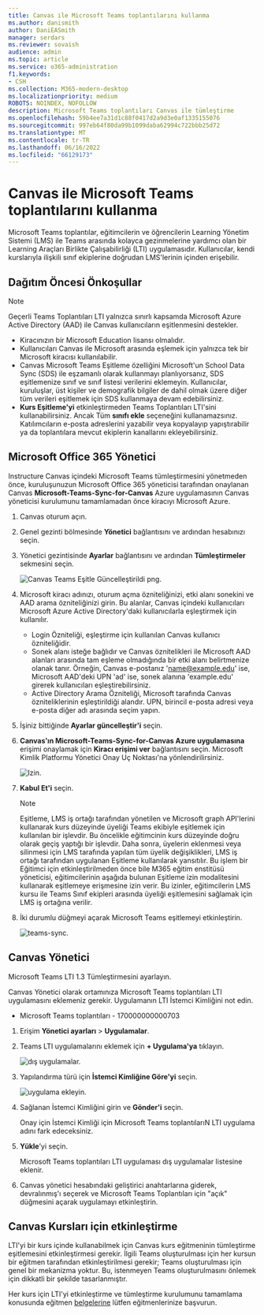 ```yaml
---
title: Canvas ile Microsoft Teams toplantılarını kullanma
ms.author: danismith
author: DaniEASmith
manager: serdars
ms.reviewer: sovaish
audience: admin
ms.topic: article
ms.service: o365-administration
f1.keywords:
- CSH
ms.collection: M365-modern-desktop
ms.localizationpriority: medium
ROBOTS: NOINDEX, NOFOLLOW
description: Microsoft Teams toplantıları Canvas ile tümleştirme
ms.openlocfilehash: 59b4ee7a31d1c88f0417d2a9d3e0af1335155076
ms.sourcegitcommit: 997eb64f80da99b1099daba62994c722bbb25d72
ms.translationtype: MT
ms.contentlocale: tr-TR
ms.lasthandoff: 06/16/2022
ms.locfileid: "66129173"
---
```

# <a name="use-microsoft-teams-meetings-with-canvas"></a>Canvas ile Microsoft Teams toplantılarını kullanma

Microsoft Teams toplantılar, eğitimcilerin ve öğrencilerin Learning Yönetim Sistemi (LMS) ile Teams arasında kolayca gezinmelerine yardımcı olan bir Learning Araçları Birlikte Çalışabilirliği (LTI) uygulamasıdır. Kullanıcılar, kendi kurslarıyla ilişkili sınıf ekiplerine doğrudan LMS'lerinin içinden erişebilir.

## <a name="prerequisites-before-deployment"></a>Dağıtım Öncesi Önkoşullar

> [!NOTE]
> Geçerli Teams Toplantıları LTI yalnızca sınırlı kapsamda Microsoft Azure Active Directory (AAD) ile Canvas kullanıcıların eşitlenmesini destekler.
>
> - Kiracınızın bir Microsoft Education lisansı olmalıdır.
> - Kullanıcıları Canvas ile Microsoft arasında eşlemek için yalnızca tek bir Microsoft kiracısı kullanılabilir.
> - Canvas Microsoft Teams Eşitleme özelliğini Microsoft'un School Data Sync (SDS) ile eşzamanlı olarak kullanmayı planlıyorsanız, SDS eşitlemenize sınıf ve sınıf listesi verilerini eklemeyin. Kullanıcılar, kuruluşlar, üst kişiler ve demografik bilgiler de dahil olmak üzere diğer tüm verileri eşitlemek için SDS kullanmaya devam edebilirsiniz.
> - **Kurs Eşitleme'yi** etkinleştirmeden Teams Toplantıları LTI'sini kullanabilirsiniz. Ancak Tüm **sınıfı ekle** seçeneğini kullanamazsınız. Katılımcıların e-posta adreslerini yazabilir veya kopyalayıp yapıştırabilir ya da toplantılara mevcut ekiplerin kanallarını ekleyebilirsiniz.

## <a name="microsoft-office-365-admin"></a>Microsoft Office 365 Yönetici

Instructure Canvas içindeki Microsoft Teams tümleştirmesini yönetmeden önce, kuruluşunuzun Microsoft Office 365 yöneticisi tarafından onaylanan Canvas **Microsoft-Teams-Sync-for-Canvas** Azure uygulamasının Canvas yöneticisi kurulumunu tamamlamadan önce kiracıyı Microsoft Azure.

1. Canvas oturum açın.

2. Genel gezinti bölmesinde **Yönetici** bağlantısını ve ardından hesabınızı seçin.

3. Yönetici gezintisinde **Ayarlar** bağlantısını ve ardından **Tümleştirmeler** sekmesini seçin.

   ![Canvas Teams Eşitle Güncelleştirildi png.](https://user-images.githubusercontent.com/87142492/128552407-78cb28e9-47cf-4026-954d-12dc3553af6f.png)

4. Microsoft kiracı adınızı, oturum açma özniteliğinizi, etki alanı sonekini ve AAD arama özniteliğinizi girin. Bu alanlar, Canvas içindeki kullanıcıları Microsoft Azure Active Directory'daki kullanıcılarla eşleştirmek için kullanılır.
   - Login Özniteliği, eşleştirme için kullanılan Canvas kullanıcı özniteliğidir.
   - Sonek alanı isteğe bağlıdır ve Canvas öznitelikleri ile Microsoft AAD alanları arasında tam eşleme olmadığında bir etki alanı belirtmenize olanak tanır. Örneğin, Canvas e-postanız 'name@example.edu' ise, Microsoft AAD'deki UPN 'ad' ise, sonek alanına 'example.edu' girerek kullanıcıları eşleştirebilirsiniz.
   - Active Directory Arama Özniteliği, Microsoft tarafında Canvas özniteliklerinin eşleştirildiği alandır. UPN, birincil e-posta adresi veya e-posta diğer adı arasında seçim yapın.

5. İşiniz bittiğinde **Ayarlar güncelleştir'i** seçin.

6. **Canvas'ın Microsoft-Teams-Sync-for-Canvas Azure uygulamasına** erişimi onaylamak için **Kiracı erişimi ver** bağlantısını seçin. Microsoft Kimlik Platformu Yönetici Onay Uç Noktası'na yönlendirilirsiniz.

   ![Izin.](media/permissions.png)

7. **Kabul Et'i** seçin.

   > [!NOTE]
   > Eşitleme, LMS iş ortağı tarafından yönetilen ve Microsoft graph API'lerini kullanarak kurs düzeyinde üyeliği Teams ekibiyle eşitlemek için kullanılan bir işlevdir. Bu öncelikle eğitimcinin kurs düzeyinde doğru olarak geçiş yaptığı bir işlevdir. Daha sonra, üyelerin eklenmesi veya silinmesi için LMS tarafında yapılan tüm üyelik değişiklikleri, LMS iş ortağı tarafından uygulanan Eşitleme kullanılarak yansıtılır. Bu işlem bir Eğitimci için etkinleştirilmeden önce bile M365 eğitim enstitüsü yöneticisi, eğitimcilerinin aşağıda bulunan Eşitleme izin modalitesini kullanarak eşitlemeye erişmesine izin verir. Bu izinler, eğitimcilerin LMS kursu ile Teams Sınıf ekipleri arasında üyeliği eşitlemesini sağlamak için LMS iş ortağına verilir.

8. İki durumlu düğmeyi açarak Microsoft Teams eşitlemeyi etkinleştirin.

   ![teams-sync.](media/teams-sync.png)

## <a name="canvas-admin"></a>Canvas Yönetici

Microsoft Teams LTI 1.3 Tümleştirmesini ayarlayın.

Canvas Yönetici olarak ortamınıza Microsoft Teams toplantıları LTI uygulamasını eklemeniz gerekir. Uygulamanın LTI İstemci Kimliğini not edin.

- Microsoft Teams toplantıları - 170000000000703

1. Erişim **Yönetici ayarları** > **Uygulamalar**.

2. Teams LTI uygulamalarını eklemek için **+ Uygulama'ya** tıklayın.

   ![dış uygulamalar.](media/external-apps.png)

3. Yapılandırma türü için **İstemci Kimliğine Göre'yi** seçin.

   ![uygulama ekleyin.](media/add-app.png)

4. Sağlanan İstemci Kimliğini girin ve **Gönder'i** seçin.

   Onay için İstemci Kimliği için Microsoft Teams toplantılarıN LTI uygulama adını fark edeceksiniz.

5. **Yükle**’yi seçin.

   Microsoft Teams toplantıları LTI uygulaması dış uygulamalar listesine eklenir.

6. Canvas yönetici hesabındaki geliştirici anahtarlarına giderek, devralınmış'ı seçerek ve Microsoft Teams Toplantıları için "açık" düğmesini açarak uygulamayı etkinleştirin.

## <a name="enable-for-canvas-courses"></a>Canvas Kursları için etkinleştirme

LTI'yi bir kurs içinde kullanabilmek için Canvas kurs eğitmeninin tümleştirme eşitlemesini etkinleştirmesi gerekir. İlgili Teams oluşturulması için her kursun bir eğitmen tarafından etkinleştirilmesi gerekir; Teams oluşturulması için genel bir mekanizma yoktur. Bu, istenmeyen Teams oluşturulmasını önlemek için dikkatli bir şekilde tasarlanmıştır.

Her kurs için LTI'yi etkinleştirme ve tümleştirme kurulumunu tamamlama konusunda eğitmen [belgelerine](https://support.microsoft.com/topic/use-microsoft-teams-classes-in-your-lms-preview-ac6a1e34-32f7-45e6-b83e-094185a1e78a#ID0EBD=Instructure_Canvas) lütfen eğitmenlerinize başvurun.
